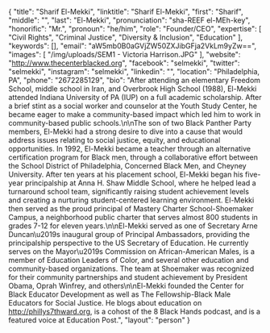 {
  "title": "Sharif El-Mekki",
  "linktitle": "Sharif El-Mekki",
  "first": "Sharif",
  "middle": "",
  "last": "El-Mekki",
  "pronunciation": "sha-REEF el-MEh-key",
  "honorific": "Mr.",
  "pronoun": "he/him",
  "role": "Founder/CEO",
  "expertise": [
    "Civil Rights",
    "Criminal Justice",
    "Diversity & Inclusion",
    "Education"
  ],
  "keywords": [],
  "email": "aW5mb0B0aGVjZW50ZXJibGFja2VkLm9yZw==",
  "images": [
    "/img/uploads/SEM1 - Victoria Harrison.JPG"
  ],
  "website": "http://www.thecenterblacked.org",
  "facebook": "selmekki",
  "twitter": "selmekki",
  "instagram": "selmekki",
  "linkedin": "",
  "location": "Philadelphia, PA",
  "phone": "2672285129",
  "bio": "After attending an elementary Freedom School, middle school in Iran, and Overbrook High School (1988), El-Mekki attended Indiana University of PA (IUP) on a full academic scholarship. After a brief stint as a social worker and counselor at the Youth Study Center, he became eager to make a community-based impact which led him to work in community-based public schools.\n\nThe son of two Black Panther Party members, El-Mekki had a strong desire to dive into a cause that would address issues relating to social justice, equity, and educational opportunities. In 1992, El-Mekki became a teacher through an alternative certification program for Black men, through a collaborative effort between the School District of Philadelphia, Concerned Black Men, and Cheyney University. After ten years at his placement school, El-Mekki began his five-year principalship at Anna H. Shaw Middle School, where he helped lead a turnaround school team, significantly raising student achievement levels and creating a nurturing student-centered learning environment. El-Mekki then served as the proud principal of Mastery Charter School-Shoemaker Campus, a neighborhood public charter that serves almost 800 students in grades 7-12 for eleven years.\n\nEl-Mekki served as one of Secretary Arne Duncan\u2019s inaugural group of Principal Ambassadors, providing the principalship perspective to the US Secretary of Education. He currently serves on the Mayor\u2019s Commission on African-American Males, is a member of Education Leaders of Color, and several other education and community-based organizations. The team at Shoemaker was recognized for their community partnerships and student achievement by President Obama, Oprah Winfrey, and others\n\nEl-Mekki founded the Center for Black Educator Development as well as The Fellowship-Black Male Educators for Social Justice. He blogs about education on http://phillys7thward.org, is a cohost of the 8 Black Hands podcast, and is a featured voice at Education Post.",
  "layout": "person"
}

